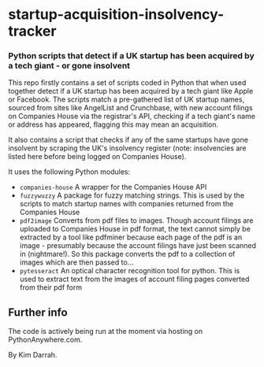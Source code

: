 # startup-acquisition-insolvency-tracker
### Python scripts that detect if a UK startup has been acquired by a tech giant - or gone insolvent

This repo firstly contains a set of scripts coded in Python that when used together detect if a UK startup has been acquired by a tech giant like Apple or Facebook. The scripts match a pre-gathered list of UK startup names, sourced from sites like AngelList and Crunchbase, with new account filings on Companies House via the registrar's API, checking if a tech giant's name or address has appeared, flagging this may mean an acquisition.

It also contains a script that checks if any of the same startups have gone insolvent by scraping the UK's insolvency register (note: insolvencies are listed here before being logged on Companies House). 

It uses the following Python modules:
- ```companies-house``` A wrapper for the Companies House API
- ```fuzzywuzzy``` A package for fuzzy matching strings. This is used by the scripts to match startup names with companies returned from the Companies House
- ```pdf2image``` Converts from pdf files to images. Though account filings are uploaded to Companies House in pdf format, the text cannot simply be extracted by a tool like pdfminer because each page of the pdf is an image - presumably because the account filings have just been scanned in (nightmare!). So this package converts the pdf to a collection of images which are then passed to...
- ```pytesseract``` An optical character recognition tool for python. This is used to extract text from the images of account filing pages converted from their pdf form

## Further info

The code is actively being run at the moment via hosting on PythonAnywhere.com.

By Kim Darrah.

